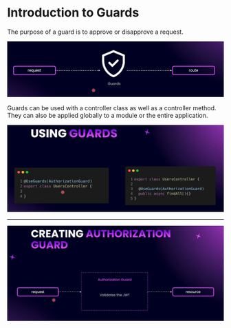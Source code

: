 # Introduction to Guards

The purpose of a guard is to approve or disapprove a request.

<img src="./images/images-12/image-1.png" width="700">

Guards can be used with a controller class as well as a controller method. They can also be applied globally to a module or the entire application.

<img src="./images/images-12/image-2.png" width="700">

---

<img src="./images/images-12/image-3.png" width="700">
